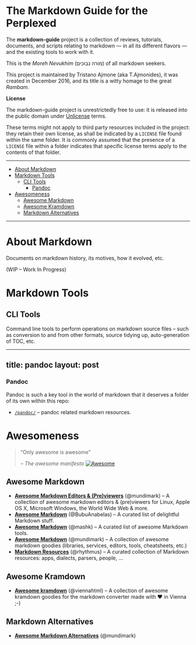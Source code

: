 The Markdown Guide for the Perplexed
====================================

The **markdown-guide** project is a collection of reviews, tutorials, documents, and scripts relating to markdown — in all its different flavors — and the existing tools to work with it.

This is the *Moreh Nevukhim* (מורה נבוכים) of all markdown seekers.

This project is maintained by Tristano Ajmone (aka T.Ajmonides), it was created in December 2016, and its title is a witty homage to the great *Rambam*.

**License**

The markdown-guide project is unrestrictedly free to use: it is released into the public domain under [Unlicense](./LICENSE) terms.

These terms might not apply to third party resources included in the project: they retain their own license, as shall be indicated by a `LICENSE` file found within the same folder. It is commonly assumed that the presence of a `LICENSE` file within a folder indicates that specific license terms apply to the contents of that folder.

------------------------------------------------------------------------

<!-- #toc -->
-   [About Markdown](#about-markdown)
-   [Markdown Tools](#markdown-tools)
    -   [CLI Tools](#cli-tools)
        -   [Pandoc](#pandoc)
-   [Awesomeness](#awesomeness)
    -   [Awesome Markdown](#awesome-markdown)
    -   [Awesome Kramdown](#awesome-kramdown)
    -   [Markdown Alternatives](#markdown-alternatives)

<!-- /toc -->

------------------------------------------------------------------------

About Markdown
==============

Documents on markdown history, its motives, how it evolved, etc.

(WIP – Work In Progress)

Markdown Tools
==============

CLI Tools
---------

Command line tools to perform operations on markdown source files – such as conversion to and from other formats, source tidying up, auto-generation of TOC, etc.

---
title: pandoc
layout: post
---

### Pandoc

Pandoc is such a key tool in the world of markdown that it deserves a folder of its own within this repo:

-   [`/pandoc/`](./pandoc/) – pandoc related markdown resources.

Awesomeness
===========

> “Only awesome is awesome”
>
> – *The awesome manifesto* [![Awesome](https://cdn.rawgit.com/sindresorhus/awesome/d7305f38d29fed78fa85652e3a63e154dd8e8829/media/badge.svg)](https://github.com/sindresorhus/awesome/blob/master/awesome.md)

Awesome Markdown
----------------

-   [**Awesome Markdown Editors & (Pre)viewers**](https://github.com/mundimark/awesome-markdown-editors) (@mundimark) – A collection of awesome markdown editors & (pre)viewers for Linux, Apple OS X, Microsoft Windows, the World Wide Web & more.
-   [**Awesome Markdown**](https://github.com/BubuAnabelas/awesome-markdown) (@BubuAnabelas) – A curated list of delightful Markdown stuff.
-   [**Awesome Markdown**](https://github.com/mashk/awesome-markdown) (@mashk) – A curated list of awesome Markdown tools.
-   [**Awesome Markdown**](https://github.com/mundimark/awesome-markdown) (@mundimark) – A collection of awesome markdown goodies (libraries, services, editors, tools, cheatsheets, etc.)
-   [**Markdown Resources**](https://github.com/rhythmus/markdown-resources) (@rhythmus) – A curated collection of Markdown resources: apps, dialects, parsers, people, …

Awesome Kramdown
----------------

-   [**Awesome kramdown**](https://github.com/viennahtml/awesome-kramdown) (@viennahtml) – A collection of awesome kramdown goodies for the markdown converter made with ♥ in Vienna ;-)

Markdown Alternatives
---------------------

-   [**Awesome Markdown Alternatives**](https://github.com/mundimark/awesome-markdown-alternatives) (@mundimark)

